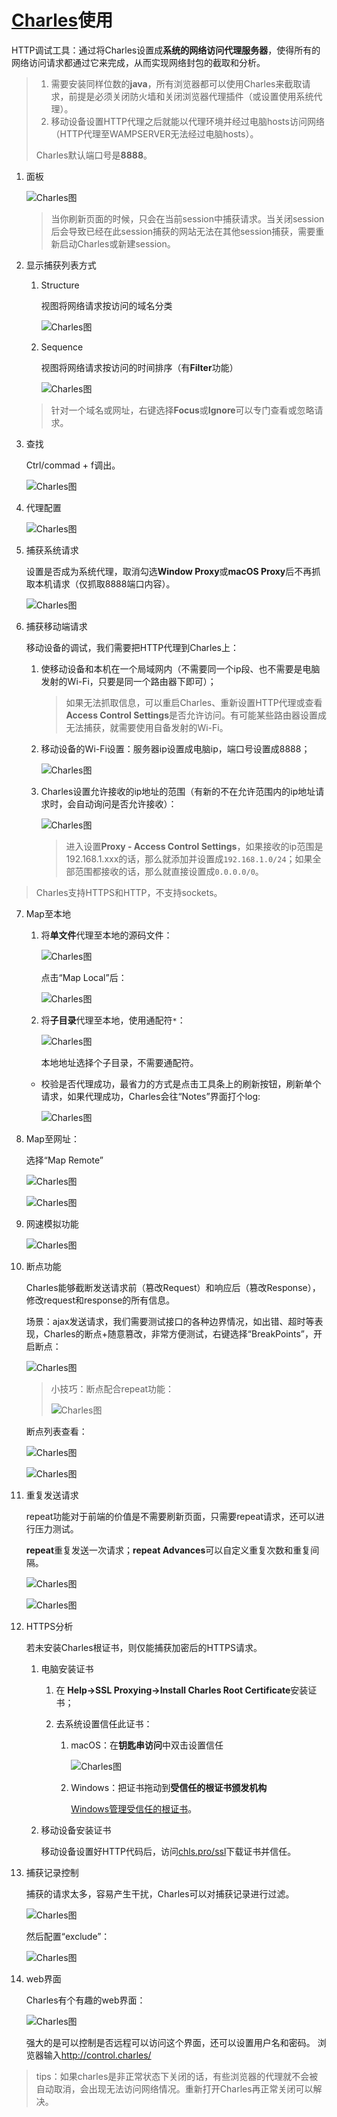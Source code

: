 # [Charles](https://www.charlesproxy.com/)使用

HTTP调试工具：通过将Charles设置成**系统的网络访问代理服务器**，使得所有的网络访问请求都通过它来完成，从而实现网络封包的截取和分析。

>1. 需要安装同样位数的**java**，所有浏览器都可以使用Charles来截取请求，前提是必须关闭防火墙和关闭浏览器代理插件（或设置使用系统代理）。
>2. 移动设备设置HTTP代理之后就能以代理环境并经过电脑hosts访问网络（HTTP代理至WAMPSERVER无法经过电脑hosts）。
>
>Charles默认端口号是**8888**。

1. 面板

	![Charles图](./images/1.png)

	>当你刷新页面的时候，只会在当前session中捕获请求。当关闭session后会导致已经在此session捕获的网站无法在其他session捕获，需要重新启动Charles或新建session。
2. 显示捕获列表方式

    1. Structure

        视图将网络请求按访问的域名分类

        ![Charles图](./images/3.png)

    2. Sequence

        视图将网络请求按访问的时间排序（有**Filter**功能）

        ![Charles图](./images/4.png)

    >针对一个域名或网址，右键选择**Focus**或**Ignore**可以专门查看或忽略请求。
3. 查找

    Ctrl/commad + f调出。

	![Charles图](./images/5.png)
4. 代理配置

    ![Charles图](./images/16.png)
5. 捕获系统请求

    设置是否成为系统代理，取消勾选**Window Proxy**或**macOS Proxy**后不再抓取本机请求（仅抓取8888端口内容）。

    ![Charles图](./images/14.png)
6. 捕获移动端请求

    移动设备的调试，我们需要把HTTP代理到Charles上：

    1. 使移动设备和本机在一个局域网内（不需要同一个ip段、也不需要是电脑发射的Wi-Fi，只要是同一个路由器下即可）；

        >如果无法抓取信息，可以重启Charles、重新设置HTTP代理或查看**Access Control Settings**是否允许访问。有可能某些路由器设置成无法捕获，就需要使用自备发射的Wi-Fi。
    2. 移动设备的Wi-Fi设置：服务器ip设置成电脑ip，端口号设置成8888；

        ![Charles图](./images/13.png)
    3. Charles设置允许接收的ip地址的范围（有新的不在允许范围内的ip地址请求时，会自动询问是否允许接收）：

        ![Charles图](./images/15.png)

        >进入设置**Proxy - Access Control Settings**，如果接收的ip范围是192.168.1.xxx的话，那么就添加并设置成`192.168.1.0/24`；如果全部范围都接收的话，那么就直接设置成`0.0.0.0/0`。

>Charles支持HTTPS和HTTP，不支持sockets。

7. Map至本地

    1. 将**单文件**代理至本地的源码文件：

        ![Charles图](./images/7.png)

        点击“Map Local”后：

        ![Charles图](./images/8.png)

    2. 将**子目录**代理至本地，使用通配符`*`：

        ![Charles图](./images/9.png)

        本地地址选择个子目录，不需要通配符。

    - 校验是否代理成功，最省力的方式是点击工具条上的刷新按钮，刷新单个请求，如果代理成功，Charles会往“Notes”界面打个log:

        ![Charles图](./images/10.png)
8. Map至网址：

    选择“Map Remote”

    ![Charles图](./images/6.png)

    ![Charles图](./images/12.png)
9. 网速模拟功能

	![Charles图](./images/17.png)
10. 断点功能

	Charles能够截断发送请求前（篡改Request）和响应后（篡改Response），修改request和response的所有信息。

	场景：ajax发送请求，我们需要测试接口的各种边界情况，如出错、超时等表现，Charles的断点+随意篡改，非常方便测试，右键选择“BreakPoints”，开启断点：

	![Charles图](./images/19.png)

	>小技巧：断点配合repeat功能：
	>
	>![Charles图](./images/20.png)

	断点列表查看：

	![Charles图](./images/21.png)

	![Charles图](./images/22.png)
11. 重复发送请求

	repeat功能对于前端的价值是不需要刷新页面，只需要repeat请求，还可以进行压力测试。

	**repeat**重复发送一次请求；**repeat Advances**可以自定义重复次数和重复间隔。

    ![Charles图](./images/23.png)

    ![Charles图](./images/24.png)
12. HTTPS分析

    若未安装Charles根证书，则仅能捕获加密后的HTTPS请求。

    1. 电脑安装证书

        1. 在 **Help->SSL Proxying->Install Charles Root Certificate**安装证书；
        2. 去系统设置信任此证书：

            1. macOS：在**钥匙串访问**中双击设置信任

                ![Charles图](./images/11.png)
            2. Windows：把证书拖动到**受信任的根证书颁发机构**

                [Windows管理受信任的根证书](https://technet.microsoft.com/zh-cn/library/cc754841(v=ws.11).aspx#BKMK_addlocal)。
    2. 移动设备安装证书

        移动设备设置好HTTP代码后，访问[chls.pro/ssl](chls.pro/ssl)下载证书并信任。
13. 捕获记录控制

	捕获的请求太多，容易产生干扰，Charles可以对捕获记录进行过滤。

	![Charles图](./images/25.png)

	然后配置“exclude”：

	![Charles图](./images/18.png)
14. web界面

    Charles有个有趣的web界面：

	![Charles图](./images/2.png)
	
	强大的是可以控制是否远程可以访问这个界面，还可以设置用户名和密码。
	浏览器输入<http://control.charles/>

>tips：如果charles是非正常状态下关闭的话，有些浏览器的代理就不会被自动取消，会出现无法访问网络情况。重新打开Charles再正常关闭可以解决。